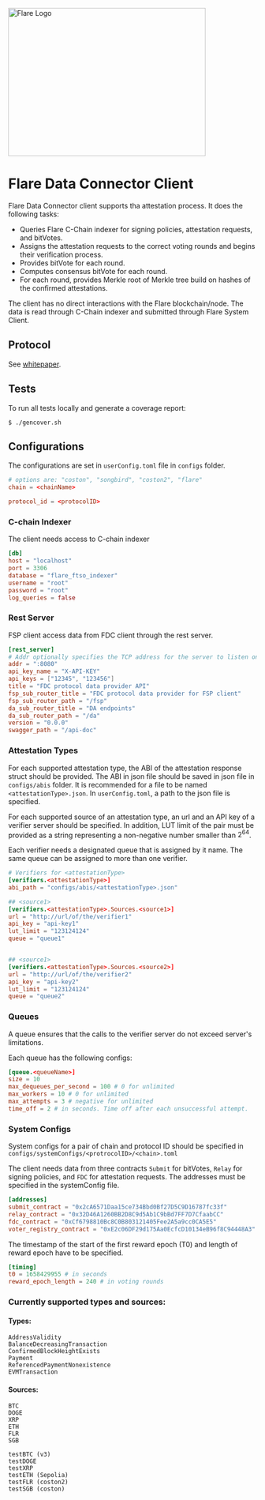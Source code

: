 <p align="left">
  <a href="https://flare.network/" target="blank"><img src="https://flare.network/wp-content/uploads/Artboard-1-1.svg" width="400" height="300" alt="Flare Logo" /></a>
</p>

# Flare Data Connector Client

Flare Data Connector client supports tha attestation process.
It does the following tasks:

-   Queries Flare C-Chain indexer for signing policies, attestation requests, and bitVotes.
-   Assigns the attestation requests to the correct voting rounds and begins their verification process.
-   Provides bitVote for each round.
-   Computes consensus bitVote for each round.
-   For each round, provides Merkle root of Merkle tree build on hashes of the confirmed attestations.

The client has no direct interactions with the Flare blockchain/node. The data is read through C-Chain indexer and submitted through Flare System Client.

## Protocol

See [whitepaper](https://flare.network/wp-content/uploads/FDC_WP_171024_02.pdf).

## Tests

To run all tests locally and generate a coverage report:

```
$ ./gencover.sh
```

## Configurations

The configurations are set in `userConfig.toml` file in `configs` folder.

```toml
# options are: "coston", "songbird", "coston2", "flare"
chain = <chainName>

protocol_id = <protocolID>
```

### C-chain Indexer

The client needs access to C-chain indexer

```toml
[db]
host = "localhost"
port = 3306
database = "flare_ftso_indexer"
username = "root"
password = "root"
log_queries = false
```

### Rest Server

FSP client access data from FDC client through the rest server.

```toml
[rest_server]
# Addr optionally specifies the TCP address for the server to listen on, in the form "host:port". If empty, ":http" (port 80) is used. The service names are defined in RFC 6335 and assigned by IANA. See net.Dial for details of the address format.
addr = ":8080"
api_key_name = "X-API-KEY"
api_keys = ["12345", "123456"]
title = "FDC protocol data provider API"
fsp_sub_router_title = "FDC protocol data provider for FSP client"
fsp_sub_router_path = "/fsp"
da_sub_router_title = "DA endpoints"
da_sub_router_path = "/da"
version = "0.0.0"
swagger_path = "/api-doc"

```

### Attestation Types

For each supported attestation type, the ABI of the attestation response struct should be provided.
The ABI in json file should be saved in json file in `configs/abis` folder.
It is recommended for a file to be named `<attestationType>.json`.
In `userConfig.toml`, a path to the json file is specified.

For each supported source of an attestation type, an url and an API key of a verifier server should be specified.
In addition, LUT limit of the pair must be provided as a string representing a non-negative number smaller than $2^{64}$.

Each verifier needs a designated queue that is assigned by it name.
The same queue can be assigned to more than one verifier.

```toml
# Verifiers for <attestationType>
[verifiers.<attestationType>]
abi_path = "configs/abis/<attestationType>.json"

## <source1>
[verifiers.<attestationType>.Sources.<source1>]
url = "http://url/of/the/verifier1"
api_key = "api-key1"
lut_limit = "123124124"
queue = "queue1"


## <source1>
[verifiers.<attestationType>.Sources.<source2>]
url = "http://url/of/the/verifier2"
api_key = "api-key2"
lut_limit = "123124124"
queue = "queue2"
```

### Queues

A queue ensures that the calls to the verifier server do not exceed server's limitations.

Each queue has the following configs:

```toml
[queue.<queueName>]
size = 10
max_dequeues_per_second = 100 # 0 for unlimited
max_workers = 10 # 0 for unlimited
max_attempts = 3 # negative for unlimited
time_off = 2 # in seconds. Time off after each unsuccessful attempt.
```

### System Configs

System configs for a pair of chain and protocol ID should be specified in
`configs/systemConfigs/<protrocolID>/<chain>.toml`

The client needs data from three contracts `Submit` for bitVotes, `Relay` for signing policies, and `FDC` for attestation requests.
The addresses must be specified in the systemConfig file.

```toml
[addresses]
submit_contract = "0x2cA6571Daa15ce734Bbd0Bf27D5C9D16787fc33f"
relay_contract = "0x32D46A1260BB2D8C9d5Ab1C9bBd7FF7D7CfaabCC"
fdc_contract = "0xCf6798810Bc8C0B803121405Fee2A5a9cc0CA5E5"
voter_registry_contract = "0xE2c06DF29d175Aa0EcfcD10134eB96f8C94448A3"

```

The timestamp of the start of the first reward epoch (T0) and length of reward epoch have to be specified.

```toml
[timing]
t0 = 1658429955 # in seconds
reward_epoch_length = 240 # in voting rounds
```

### Currently supported types and sources:

#### Types:

```
AddressValidity
BalanceDecreasingTransaction
ConfirmedBlockHeightExists
Payment
ReferencedPaymentNonexistence
EVMTransaction
```

#### Sources:

```
BTC
DOGE
XRP
ETH
FLR
SGB
```

```
testBTC (v3)
testDOGE
testXRP
testETH (Sepolia)
testFLR (coston2)
testSGB (coston)
```
